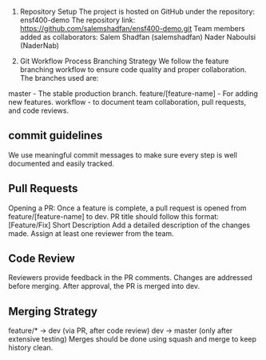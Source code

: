 1. Repository Setup
The project is hosted on GitHub under the repository: ensf400-demo
The repository link: https://github.com/salemshadfan/ensf400-demo.git
Team members added as collaborators:
  Salem Shadfan (salemshadfan)
  Nader Naboulsi (NaderNab)

2. Git Workflow Process
  Branching Strategy
  We follow the feature branching workflow to ensure code quality and proper collaboration. The branches used are:
  
  master - The stable production branch.
  feature/[feature-name] - For adding new features.
  workflow - to document team collaboration, pull requests, and code reviews.

## commit guidelines 
  We use meaningful commit messages to make sure every step is well documented and easily tracked.

## Pull Requests
  Opening a PR:
Once a feature is complete, a pull request is opened from feature/[feature-name] to dev.
PR title should follow this format: [Feature/Fix] Short Description
Add a detailed description of the changes made.
Assign at least one reviewer from the team.

## Code Review 
  Reviewers provide feedback in the PR comments.
  Changes are addressed before merging.
  After approval, the PR is merged into dev.

## Merging Strategy
  feature/* → dev (via PR, after code review)
  dev → master (only after extensive testing)
  Merges should be done using squash and merge to keep history clean.

